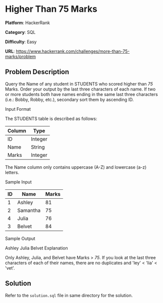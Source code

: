 # Higher Than 75 Marks

**Platform**: HackerRank

**Category**: SQL

**Difficulty**: Easy

**URL**: https://www.hackerrank.com/challenges/more-than-75-marks/problem

## Problem Description

Query the Name of any student in STUDENTS who scored higher than *75* Marks. Order your output by the last three characters of each name. If two or more students both have names ending in the same last three characters (i.e.: Bobby, Robby, etc.), secondary sort them by ascending ID.

Input Format

The STUDENTS table is described as follows:

| Column | Type |
|-------|------|
| ID | Integer |
| Name | String |
| Marks | Integer |

The Name column only contains uppercase (A-Z) and lowercase (a-z) letters.

Sample Input

| ID | Name | Marks |
|-------|------| ------|
| 1 | Ashley | 81 |
| 2 | Samantha | 75 |
| 4 | Julia | 76 |
| 3 | Belvet | 84 |


Sample Output

Ashley
Julia
Belvet
Explanation

Only Ashley, Julia, and Belvet have Marks > *75*. If you look at the last three characters of each of their names, there are no duplicates and 'ley' < 'lia' < 'vet'.

## Solution

Refer to the `solution.sql` file in same directory for the solution.